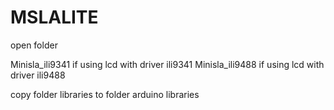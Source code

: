 # MSLALITE

open folder 

Minisla_ili9341 if using lcd with driver ili9341
Minisla_ili9488 if using lcd with driver ili9488

copy folder libraries to folder arduino libraries
